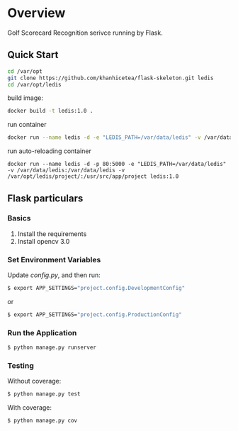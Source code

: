# Overview

Golf Scorecard Recognition serivce running by Flask.

## Quick Start

```bash
cd /var/opt
git clone https://github.com/khanhicetea/flask-skeleton.git ledis
cd /var/opt/ledis
```

build image:
```bash
docker build -t ledis:1.0 .
```

run container
```bash
docker run --name ledis -d -e "LEDIS_PATH=/var/data/ledis" -v /var/data/ledis:/var/data/ledis -p 80:5000 ledis:1.0
```


run auto-reloading container
```
docker run --name ledis -d -p 80:5000 -e "LEDIS_PATH=/var/data/ledis" -v /var/data/ledis:/var/data/ledis -v /var/opt/ledis/project/:/usr/src/app/project ledis:1.0
```


## Flask particulars

### Basics

1. Install the requirements
2. Install opencv 3.0

### Set Environment Variables

Update *config.py*, and then run:

```sh
$ export APP_SETTINGS="project.config.DevelopmentConfig"
```

or

```sh
$ export APP_SETTINGS="project.config.ProductionConfig"
```

### Run the Application

```sh
$ python manage.py runserver
```

### Testing

Without coverage:

```sh
$ python manage.py test
```

With coverage:

```sh
$ python manage.py cov
```
